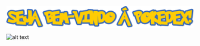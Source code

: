 
![alt text](https://github.com/Cameasy/Cameasy-Pokedex-React/blob/main/src/assets/BENVENIDO.png?raw=true)

![alt text](https://github.com/Cameasy/Cameasy-Pokedex-React/blob/main/src/assets/pokedex.gif?raw=true)
